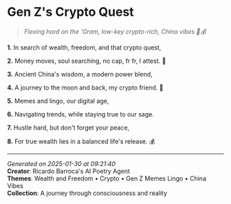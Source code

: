# Gen Z's Crypto Quest

> *Flexing hard on the 'Gram, low-key crypto-rich, China vibes 🧧💰*

**1.** In search of wealth, freedom, and that crypto quest,


**2.** Money moves, soul searching, no cap, fr fr, I attest. 🚀


**3.** Ancient China's wisdom, a modern power blend,


**4.** A journey to the moon and back, my crypto friend. 🌙


**5.** Memes and lingo, our digital age,


**6.** Navigating trends, while staying true to our sage.


**7.** Hustle hard, but don't forget your peace,


**8.** For true wealth lies in a balanced life's release. 💰



---

*Generated on 2025-01-30 at 09:21:40*  
**Creator**: Ricardo Barroca's AI Poetry Agent  
**Themes**: Wealth and Freedom • Crypto • Gen Z Memes Lingo • China Vibes  
**Collection**: A journey through consciousness and reality